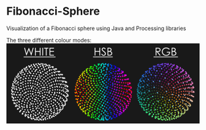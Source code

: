 # Fibonacci-Sphere
Visualization of a Fibonacci sphere using Java and Processing libraries

The three different colour modes:
![](images/preview.png)
